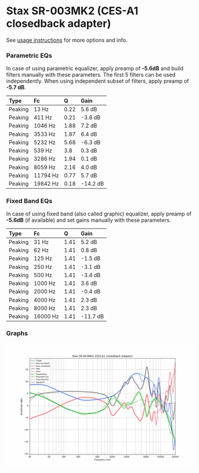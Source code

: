 # Stax SR-003MK2 (CES-A1 closedback adapter)
See [usage instructions](https://github.com/jaakkopasanen/AutoEq#usage) for more options and info.

### Parametric EQs
In case of using parametric equalizer, apply preamp of **-5.6dB** and build filters manually
with these parameters. The first 5 filters can be used independently.
When using independent subset of filters, apply preamp of **-5.7 dB**.

| Type    | Fc       |    Q | Gain     |
|:--------|:---------|:-----|:---------|
| Peaking | 13 Hz    | 0.22 | 5.6 dB   |
| Peaking | 411 Hz   | 0.21 | -3.8 dB  |
| Peaking | 1046 Hz  | 1.88 | 7.2 dB   |
| Peaking | 3533 Hz  | 1.87 | 6.4 dB   |
| Peaking | 5232 Hz  | 5.68 | -6.3 dB  |
| Peaking | 539 Hz   | 3.8  | 0.3 dB   |
| Peaking | 3286 Hz  | 1.94 | 0.1 dB   |
| Peaking | 8059 Hz  | 2.16 | 4.0 dB   |
| Peaking | 11794 Hz | 0.77 | 5.7 dB   |
| Peaking | 19842 Hz | 0.18 | -14.2 dB |

### Fixed Band EQs
In case of using fixed band (also called graphic) equalizer, apply preamp of **-5.6dB**
(if available) and set gains manually with these parameters.

| Type    | Fc       |    Q | Gain     |
|:--------|:---------|:-----|:---------|
| Peaking | 31 Hz    | 1.41 | 5.2 dB   |
| Peaking | 62 Hz    | 1.41 | 0.8 dB   |
| Peaking | 125 Hz   | 1.41 | -1.5 dB  |
| Peaking | 250 Hz   | 1.41 | -3.1 dB  |
| Peaking | 500 Hz   | 1.41 | -3.4 dB  |
| Peaking | 1000 Hz  | 1.41 | 3.6 dB   |
| Peaking | 2000 Hz  | 1.41 | -0.4 dB  |
| Peaking | 4000 Hz  | 1.41 | 2.3 dB   |
| Peaking | 8000 Hz  | 1.41 | 2.3 dB   |
| Peaking | 16000 Hz | 1.41 | -11.7 dB |

### Graphs
![](./Stax%20SR-003MK2%20(CES-A1%20closedback%20adapter).png)